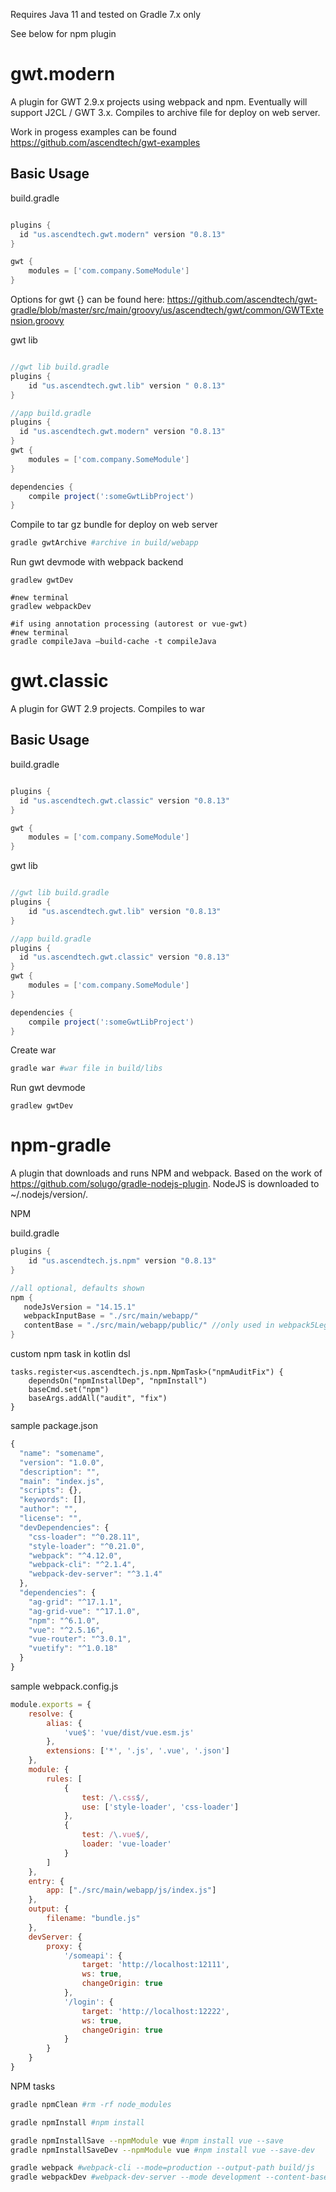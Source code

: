 Requires Java 11 and tested on Gradle 7.x only


See below for npm plugin

# gwt.modern
A plugin for GWT 2.9.x projects using webpack and npm.  Eventually will support J2CL / GWT 3.x. Compiles to archive file for deploy on web server.

Work in progess examples can be found https://github.com/ascendtech/gwt-examples

## Basic Usage


build.gradle
```gradle

plugins {
  id "us.ascendtech.gwt.modern" version "0.8.13"
}

gwt {
    modules = ['com.company.SomeModule']   
}

```

Options for gwt {} can be found here: https://github.com/ascendtech/gwt-gradle/blob/master/src/main/groovy/us/ascendtech/gwt/common/GWTExtension.groovy

gwt lib
```gradle

//gwt lib build.gradle
plugins {
    id "us.ascendtech.gwt.lib" version " 0.8.13"
}

//app build.gradle
plugins {
  id "us.ascendtech.gwt.modern" version "0.8.13"
}
gwt {
    modules = ['com.company.SomeModule']   
}

dependencies {
    compile project(':someGwtLibProject')   
}

```


Compile to tar gz bundle for deploy on web server
```bash
gradle gwtArchive #archive in build/webapp
```

Run gwt devmode with webpack backend
```
gradlew gwtDev

#new terminal
gradlew webpackDev

#if using annotation processing (autorest or vue-gwt)
#new terminal
gradle compileJava —build-cache -t compileJava
```


# gwt.classic

A plugin for GWT 2.9 projects.  Compiles to war

## Basic Usage


build.gradle
```gradle

plugins {
  id "us.ascendtech.gwt.classic" version "0.8.13"
}

gwt {
    modules = ['com.company.SomeModule']   
}

```

gwt lib
```gradle

//gwt lib build.gradle
plugins {
    id "us.ascendtech.gwt.lib" version "0.8.13"
}

//app build.gradle
plugins {
  id "us.ascendtech.gwt.classic" version "0.8.13"
}
gwt {
    modules = ['com.company.SomeModule']   
}

dependencies {
    compile project(':someGwtLibProject')   
}

```

Create war
```bash
gradle war #war file in build/libs
```

Run gwt devmode
```
gradlew gwtDev
```

# npm-gradle 
A plugin that downloads and runs NPM and webpack.  Based on the work of https://github.com/solugo/gradle-nodejs-plugin.  NodeJS is downloaded to ~/.nodejs/version/.

NPM

build.gradle
```gradle
plugins {
    id "us.ascendtech.js.npm" version "0.8.13"
}

//all optional, defaults shown
npm {
   nodeJsVersion = "14.15.1"
   webpackInputBase = "./src/main/webapp/"
   contentBase = "./src/main/webapp/public/" //only used in webpack5LegacyDev task, use static block in webpack.config.js instead for new webpack
}

```


custom npm task in kotlin dsl
```
tasks.register<us.ascendtech.js.npm.NpmTask>("npmAuditFix") {
    dependsOn("npmInstallDep", "npmInstall")
    baseCmd.set("npm")
    baseArgs.addAll("audit", "fix")
}
```

sample package.json
```js
{
  "name": "somename",
  "version": "1.0.0",
  "description": "",
  "main": "index.js",
  "scripts": {},
  "keywords": [],
  "author": "",
  "license": "",
  "devDependencies": {
    "css-loader": "^0.28.11",
    "style-loader": "^0.21.0",
    "webpack": "^4.12.0",
    "webpack-cli": "^2.1.4",
    "webpack-dev-server": "^3.1.4"
  },
  "dependencies": {
    "ag-grid": "^17.1.1",
    "ag-grid-vue": "^17.1.0",
    "npm": "^6.1.0",
    "vue": "^2.5.16",
    "vue-router": "^3.0.1",
    "vuetify": "^1.0.18"
  }
}
```

sample webpack.config.js
```js
module.exports = {
    resolve: {
        alias: {
            'vue$': 'vue/dist/vue.esm.js'
        },
        extensions: ['*', '.js', '.vue', '.json']
    },
    module: {
        rules: [
            {
                test: /\.css$/,
                use: ['style-loader', 'css-loader']
            },
            {
                test: /\.vue$/,
                loader: 'vue-loader'
            }
        ]
    },
    entry: {
        app: ["./src/main/webapp/js/index.js"]
    },
    output: {
        filename: "bundle.js"
    },
    devServer: {
        proxy: {
            '/someapi': {
                target: 'http://localhost:12111',
                ws: true,
                changeOrigin: true
            },
            '/login': {
                target: 'http://localhost:12222',
                ws: true,
                changeOrigin: true
            }
        }
    }
}
```


NPM tasks
```bash
gradle npmClean #rm -rf node_modules

gradle npmInstall #npm install

gradle npmInstallSave --npmModule vue #npm install vue --save
gradle npmInstallSaveDev --npmModule vue #npm install vue --save-dev

gradle webpack #webpack-cli --mode=production --output-path build/js
gradle webpackDev #webpack-dev-server --mode development --content-base ${npm.contentBase}

